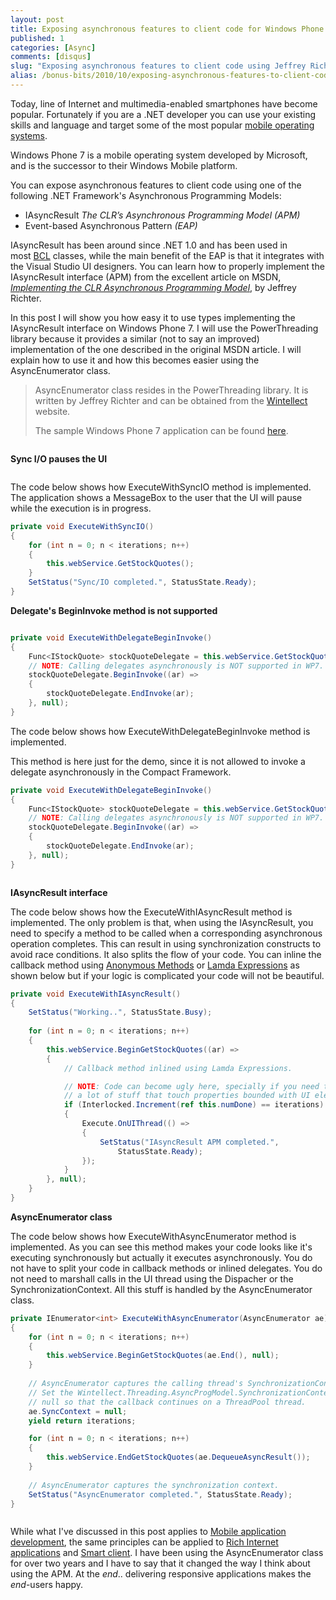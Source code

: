 ```yaml
---
layout: post
title: Exposing asynchronous features to client code for Windows Phone 7
published: 1
categories: [Async]
comments: [disqus]
slug: "Exposing asynchronous features to client code using Jeffrey Richter's AsyncEnumerator class."
alias: /bonus-bits/2010/10/exposing-asynchronous-features-to-client-code-windows-phone-edition.html
---
```

<p>Today, line of Internet and multimedia-enabled smartphones have become popular. Fortunately if you are a .NET developer&#0160;you can use your existing skills and language and target some of the most popular <a href="http://en.wikipedia.org/wiki/Mobile_operating_system" target="_blank" title="A mobile operating system, also known as a mobile OS, a mobile platform, or a handheld operating system, is the operating system that controls a mobile device.">mobile operating systems</a>.</p>
<p>Windows Phone 7 is a mobile operating system developed by Microsoft, and is the successor to their Windows Mobile platform.&#0160;</p>
<p>You can expose asynchronous features to client code using one of the following .NET Framework&#39;s&#0160;Asynchronous&#0160;Programming Models:</p>
<ul>
<li>IAsyncResult <em>The CLR’s Asynchronous Programming Model (APM)</em></li>
<li>Event-based Asynchronous Pattern <em>(EAP)</em></li>
</ul>
<p>IAsyncResult has been around since .NET 1.0 and has been used in most&#0160;<a href="http://en.wikipedia.org/wiki/Base_Class_Library" target="_blank" title="The Base Class Library (BCL) is a standard library available to all languages using the .NET Framework.">BCL</a> classes, while the main benefit of the EAP is that it integrates with the Visual Studio UI designers.&#0160;You can learn how to properly implement the IAsyncResult interface (APM) from the excellent article on MSDN, <em><a href="http://msdn.microsoft.com/en-us/magazine/cc163467.aspx" target="_self" title="Implementing the CLR Asynchronous Programming Model">Implementing the CLR Asynchronous Programming Model</a></em>, by Jeffrey Richter.</p>
<p>In this post I will show you how easy it to use types implementing the IAsyncResult interface on Windows Phone 7. I will use the PowerThreading library because it provides a similar (not to say an improved) implementation of the one described in the original MSDN article. I will explain how to use it and how this becomes easier using the AsyncEnumerator class.</p>
<blockquote>
<p>AsyncEnumerator class resides in the PowerThreading library. It is written by Jeffrey Richter and can be obtained from the <a href="http://www.wintellect.com/" target="_blank" title="Wintellect is a nationally recognized consulting, training and debugging firm dedicated to helping companies build better software, faster through a concentration on .NET and Windows technologies.">Wintellect</a> website.</p>
<p>The sample Windows Phone 7 application can be found <a href="https://github.com/moodmosaic/BonusBits.CodeSamples" target="_blank" title="BonusBits Blog source-code.">here</a>.</p>
</blockquote>

<p><img src="http://farm9.staticflickr.com/8497/8397466171_850dc3a0c9_o.png" alt="" /></p>

**Sync I/O&#0160;pauses the UI**

<p><img src="http://farm9.staticflickr.com/8217/8398554750_01c3311321_o.png" alt="" /></p>

<p>The code below shows how&#0160;ExecuteWithSyncIO method is implemented. The application shows a MessageBox to the user that the UI will pause while the execution is in progress.</p>

```c#
private void ExecuteWithSyncIO()
{
    for (int n = 0; n < iterations; n++)
    {
        this.webService.GetStockQuotes();
    }
    SetStatus("Sync/IO completed.", StatusState.Ready);
}
```

**Delegate&#39;s BeginInvoke method is not supported**

<p><img src="http://farm9.staticflickr.com/8507/8397466099_216efe6f78_o.png" alt="" /></p>

```c#
private void ExecuteWithDelegateBeginInvoke()
{
    Func<IStockQuote> stockQuoteDelegate = this.webService.GetStockQuotes;
    // NOTE: Calling delegates asynchronously is NOT supported in WP7.
    stockQuoteDelegate.BeginInvoke((ar) =>
    {
        stockQuoteDelegate.EndInvoke(ar);        
    }, null);
}
```

<p>The code below shows how ExecuteWithDelegateBeginInvoke method is implemented. </p>
<p>This method is here just for the demo, since it is not allowed to invoke a delegate asynchronously in the Compact Framework.</p>

```c#
private void ExecuteWithDelegateBeginInvoke()
{
    Func<IStockQuote> stockQuoteDelegate = this.webService.GetStockQuotes;
    // NOTE: Calling delegates asynchronously is NOT supported in WP7.
    stockQuoteDelegate.BeginInvoke((ar) =>
    {
        stockQuoteDelegate.EndInvoke(ar);        
    }, null);
}
```

<p><img src="http://farm9.staticflickr.com/8085/8398554712_4190f00280_o.png" alt="" /></p>

**IAsyncResult interface**

<p>The code below shows how the ExecuteWithIAsyncResult method is implemented. The only problem is that, when using the IAsyncResult, you need to specify a method to be called when a corresponding asynchronous operation completes. This can result in using synchronization constructs to avoid race conditions. It also splits the flow of your code. You can inline the callback method using <a href="http://msdn.microsoft.com/en-us/library/0yw3tz5k(VS.80).aspx" target="_blank" title="In versions of C# previous to 2.0, the only way to declare a delegate was to use named methods. C# 2.0 introduces anonymous methods.">Anonymous Methods</a> or&#0160;<a href="http://msdn.microsoft.com/en-us/library/bb397687.aspx" target="_blank" title="In the C# programming language a lambda expression is an anonymous function that can contain expressions and statements.">Lamda Expressions</a> as shown below but if your logic is complicated your code will not be beautiful.</p>

```c#
private void ExecuteWithIAsyncResult()
{
    SetStatus("Working..", StatusState.Busy);
 
    for (int n = 0; n < iterations; n++)
    {
        this.webService.BeginGetStockQuotes((ar) =>
        {
            // Callback method inlined using Lamda Expressions.

            // NOTE: Code can become ugly here, specially if you need to do 
            // a lot of stuff that touch properties bounded with UI elements.
            if (Interlocked.Increment(ref this.numDone) == iterations)
            {
                Execute.OnUIThread(() =>
                {
                    SetStatus("IAsyncResult APM completed.",
                        StatusState.Ready);
                });
            }
        }, null);
    }
}
```

**AsyncEnumerator class**

<p>The code below shows how&#0160;ExecuteWithAsyncEnumerator method is implemented. As you can see this method makes your code looks like it&#39;s executing synchronously but actually it executes asynchronously. You do not have to split your code in callback methods or inlined delegates. You do not need to marshall calls in the UI thread using the Dispacher or the SynchronizationContext. All this stuff is handled by the AsyncEnumerator class.</p>

```c#
private IEnumerator<int> ExecuteWithAsyncEnumerator(AsyncEnumerator ae)
{
    for (int n = 0; n < iterations; n++)
    {
        this.webService.BeginGetStockQuotes(ae.End(), null);
    }
 
    // AsyncEnumerator captures the calling thread's SynchronizationContext.
    // Set the Wintellect.Threading.AsyncProgModel.SynchronizationContext to
    // null so that the callback continues on a ThreadPool thread.
    ae.SyncContext = null;
    yield return iterations;

    for (int n = 0; n < iterations; n++)
    {
        this.webService.EndGetStockQuotes(ae.DequeueAsyncResult());
    }
 
    // AsyncEnumerator captures the synchronization context.
    SetStatus("AsyncEnumerator completed.", StatusState.Ready);
}
```

<p><img src="http://farm9.staticflickr.com/8092/8397466137_b21abe090c_o.png" alt="" /></p>

<p>While what I&#39;ve discussed in this post applies to&#0160;<a href="http://en.wikipedia.org/wiki/Mobile_application_development" target="_blank" title="Mobile application development is the process by which applications are developed for small low-power handheld devices such as personal digital assistants, enterprise digital assistants or mobile phones.">Mobile application development</a>, the same principles can be applied to&#0160;<a href="http://en.wikipedia.org/wiki/Rich_Internet_application" target="_blank" title="A Rich Internet Application (RIA) is a web application that has many of the characteristics of desktop applications, typically delivered either by way of a site-specific browser, via a browser plug-in, independent sandboxes, or virtual machines.">Rich Internet applications</a> and <a href="http://en.wikipedia.org/wiki/Smart_client" target="_blank" title="A &quot;Smart Client&quot; application can be created in several very different technologies.">Smart client</a>. I have been using the AsyncEnumerator class for over two years and I have to say that it changed the way I think about using the APM. At the <em>end</em>.. delivering responsive applications makes the <em>end</em>-users happy.</p>




